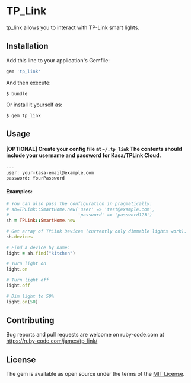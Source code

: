 # TP_Link

tp_link allows you to interact with TP-Link smart lights.

## Installation

Add this line to your application's Gemfile:

```ruby
gem 'tp_link'
```

And then execute:

    $ bundle

Or install it yourself as:

    $ gem tp_link

## Usage

#### [OPTIONAL] Create your config file at `~/.tp_link` The contents should include your username and password for Kasa/TPLink Cloud.

```
---
user: your-kasa-email@example.com
password: YourPassword
```

#### Examples:

```ruby
# You can also pass the configuration in pragmatically:
# sh=TPLink::SmartHome.new('user' => 'test@example.com',
#                          'password' => 'password123')
sh = TPLink::SmartHome.new

# Get array of TPLink Devices (currently only dimmable lights work).
sh.devices

# Find a device by name:
light = sh.find("kitchen")

# Turn light on
light.on

# Turn light off
light.off

# Dim light to 50%
light.on(50)
```

## Contributing

Bug reports and pull requests are welcome on ruby-code.com at
https://ruby-code.com/james/tp_link/

## License

The gem is available as open source under the terms of the [MIT License](http://opensource.org/licenses/MIT).
